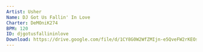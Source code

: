 ```yaml
---
Artist: Usher
Name: DJ Got Us Fallin' In Love
Charter: DeMOniK274
BPM: 120
ID: djgotusfallininlove
Download: https://drive.google.com/file/d/1CY8G0W2WfZMIjn-e5QveFW2rKEOsT6t2/view
---
```

